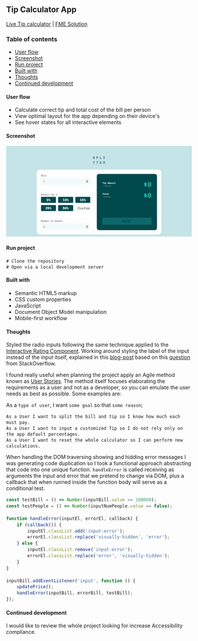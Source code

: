 ## Tip Calculator App
[Live Tip calculator](https://alexcumplido.github.io/frontend-mentor/tip-calculator/) | [FME Solution](https://www.frontendmentor.io/solutions/tip-calculator-with-plain-javascript-jXk3Uei3I9)

### Table of contents
- [User flow](#user-flow)
- [Screenshot](#screenshot)
- [Run project](#run-project)
- [Built with](#built-with)
- [Thoughts](#thoughts)
- [Continued development](#continued-development)

#### User flow
- Calculate correct tip and total cost of the bill per person
- View  optimal layout for the app depending on their device's
- See hover states for all interactive elements

#### Screenshot
![Mobile view](./images/tipCalculator.gif)

#### Run project
```
# Clone the repository
# Open via a local development server
```

#### Built with
- Semantic HTML5 markup
- CSS custom properties
- JavaScript
- Document Object Model manipulation
- Mobile-first workflow

#### Thoughts
Styled the radio inputs following the same technique applied to the [Interactive Rating Component](https://github.com/alexcumplido/frontend-mentor/tree/main/rating-modal#thoughts). Working around styling the label of the input instead of the input itself, explained in this [blog-post](https://markheath.net/post/customize-radio-button-css) based on this [question](https://stackoverflow.com/questions/4641752/css-how-to-style-a-selected-radio-buttons-label) from StackOverflow.

I found really useful when planning the project apply an Agile method known as [User Stories](https://www.mountaingoatsoftware.com/agile/user-stories). The method itself focuses elaborating the requirements as a user and not as a developer, so you can emulate the user needs as best as possible. Some examples are:

As a `type of user`, I want `some goal` so that `some reason`;

    As a User I want to split the bill and tip so I know how much each must pay.
    As a User I want to input a customized Tip so I do not rely only on the app default percentages.
    As a User I want to reset the whole calculator so I can perform new calculations.

 When handling the DOM traversing showing and hidding error messages I was generating code duplication so I took a functional approach abstracting that code into one unique function. `handleError` is called receiving as arguments the input and error that we pretend to change via DOM, plus a callback that when runned inside the function body will serve as a conditional test. 

```js
const testBill = () => Number(inputBill.value >= 100000);
const testPeople = () => Number(inputNumPeople.value == false);

function handleError(inputEl, errorEl, callback) {
    if (callback()) {
        inputEl.classList.add('input-error');
        errorEl.classList.replace('visually-hidden', 'error');
    } else {
        inputEl.classList.remove('input-error');
        errorEl.classList.replace('error', 'visually-hidden');
    }
}

inputBill.addEventListener('input', function () {
    updatePrice();
    handleError(inputBill, errorBill, testBill);
});
```

#### Continued development
I would like to review the whole project looking for increase Accessibility compliance.
